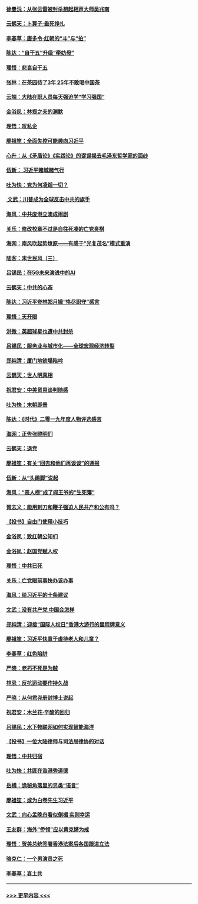 #### [徐曼沅：从张云雷被封杀想起相声大师吴兆南](../pages/nsc993/n11741816.md?t=12241933) 
#### [云鹤天：卜算子‧垂死挣扎](../pages/nsc993/n11739956.md?t=12241933) 
#### [李春草：唐多令‧红朝的“斗”与“拍”](../pages/nsc993/n11739830.md?t=12241933) 
#### [陈达：“自干五”升级“牵妨母”](../pages/nsc993/n11739724.md?t=12241933) 
#### [理悟：悲哀自干五](../pages/nsc993/n11739547.md?t=12241933) 
#### [张林：在茶园待了3年 25年不敢喝中国茶](../pages/nsc993/n11739240.md?t=12241933) 
#### [云端：大陆在职人员每天强迫学“学习强国”](../pages/nsc993/n11738735.md?t=12241933) 
#### [金浴凤：林郑之夫的渊默](../pages/nsc993/n11737735.md?t=12241933) 
#### [理悟：叹私企](../pages/nsc993/n11737715.md?t=12241933) 
#### [廖祖笙：全面失控可能袭向习近平](../pages/nsc993/n11737704.md?t=12241933) 
#### [心升：从《矛盾论》《实践论》的谬误揭去毛泽东哲学家的面纱](../pages/nsc993/n11736962.md?t=12241933) 
#### [伍新： 习近平赌城赌气行](../pages/nsc993/n11736929.md?t=12241933) 
#### [吐为快：党为何凌蹈一切？](../pages/nsc993/n11736915.md?t=12241933) 
#### [ 文武：川普成为全球反击中共的旗手](../pages/nsc993/n11736882.md?t=12241933) 
#### [海风：中共废港立澳成闹剧](../pages/nsc993/n11735857.md?t=12241933) 
#### [关乐：修改校章不过是自往死凑的亡党臭棋](../pages/nsc993/n11735097.md?t=12241933) 
#### [海网：南风吹起势燎原——有感于“光复茂名”模式重演](../pages/nsc993/n11732308.md?t=12241933) 
#### [陆客：末世民风（三）](../pages/nsc993/n11732211.md?t=12241933) 
#### [吕锡民：在5G未来演进中的AI](../pages/nsc993/n11730010.md?t=12241933) 
#### [云鹤天：中共的心态](../pages/nsc993/n11729906.md?t=12241933) 
#### [陈达：习近平夸林郑月娥“恪尽职守”感言](../pages/nsc993/n11729881.md?t=12241933) 
#### [理悟：天开眼](../pages/nsc993/n11729699.md?t=12241933) 
#### [洪微：英超球星也遭中共封杀](../pages/nsc993/n11727243.md?t=12241933) 
#### [吕锡民：服务业与城市化——全球宏观经济转型](../pages/nsc993/n11725845.md?t=12241933) 
#### [郑纯清：厦门地铁塌陷吟](../pages/nsc993/n11725813.md?t=12241933) 
#### [云鹤天：世人明真相](../pages/nsc993/n11725621.md?t=12241933) 
#### [祝君安：中美贸易谈判随感](../pages/nsc993/n11725609.md?t=12241933) 
#### [吐为快：末朝即景](../pages/nsc993/n11723365.md?t=12241933) 
#### [陈达：《时代》二零一九年度人物评选感言](../pages/nsc993/n11723337.md?t=12241933) 
#### [海网：正告张晓明们](../pages/nsc993/n11723228.md?t=12241933) 
#### [云鹤天：退党](../pages/nsc993/n11723056.md?t=12241933) 
#### [廖祖笙：有关“回去和他们再谈谈”的通报](../pages/nsc993/n11722442.md?t=12241933) 
#### [伍新：从“头踢脚”说起](../pages/nsc993/n11722429.md?t=12241933) 
#### [海风：“恶人榜”成了阎王爷的“生死簿”](../pages/nsc993/n11722272.md?t=12241933) 
#### [胥志义：能用剌刀和鞭子强迫人民共产和公有吗？](../pages/nsc993/n11720569.md?t=12241933) 
#### [【投书】自由门使用小技巧](../pages/nsc993/n11720180.md?t=12241933) 
#### [金浴凤：致红朝公知们](../pages/nsc993/n11720563.md?t=12241933) 
#### [金浴凤：赵国党赋人权](../pages/nsc993/n11720533.md?t=12241933) 
#### [理悟：中共已死](../pages/nsc993/n11720233.md?t=12241933) 
#### [关乐：亡党眼前事快办该办事](../pages/nsc993/n11719160.md?t=12241933) 
#### [海风：给习近平的十条建议](../pages/nsc993/n11717616.md?t=12241933) 
#### [文武：没有共产党 中国会怎样](../pages/nsc993/n11717584.md?t=12241933) 
#### [郑纯清：迎接“国际人权日”香港大游行的里程牌意义](../pages/nsc993/n11717417.md?t=12241933) 
#### [廖祖笙：习近平快意于虐待老人和儿童？](../pages/nsc993/n11715313.md?t=12241933) 
#### [李春草：红色陷阱](../pages/nsc993/n11715029.md?t=12241933) 
#### [严晓：老朽不死是为贼](../pages/nsc993/n11712910.md?t=12241933) 
#### [林忌：反抗运动要作持久战](../pages/nsc993/n11712623.md?t=12241933) 
#### [严晓：从何君尧册封博士说起](../pages/nsc993/n11712465.md?t=12241933) 
#### [祝君安：木兰花·辛酸的回归](../pages/nsc993/n11712381.md?t=12241933) 
#### [吕锡民：水下物联网如何实现智能海洋](../pages/nsc993/n11711158.md?t=12241933) 
#### [【投书】一位大陆律师与司法局律协的对话](../pages/nsc993/n11709675.md?t=12241933) 
#### [理悟：中共归宿](../pages/nsc993/n11710059.md?t=12241933) 
#### [吐为快：共匪在香港秀道德](../pages/nsc993/n11709979.md?t=12241933) 
#### [岳横：诡秘角落里的另类“语言”](../pages/nsc993/n11709792.md?t=12241933) 
#### [廖祖笙：或为白卷先生习近平](../pages/nsc993/n11708330.md?t=12241933) 
#### [文武：向心孟晚舟看似倒楣 实则幸运](../pages/nsc993/n11708236.md?t=12241933) 
#### [王友群：海外“侨领”应以黄克锵为戒](../pages/nsc993/n11706176.md?t=12241933) 
#### [理悟：贺美总统签署香港法案后各国跟进立法](../pages/nsc993/n11706853.md?t=12241933) 
#### [骆克仁：一个男演员之死](../pages/nsc993/n11706677.md?t=12241933) 
#### [李春草：哀土共](../pages/nsc993/n11706255.md?t=12241933) 

----
#### [ >>> 更早内容 <<< ](../indexes/nsc993-earlier.md)

